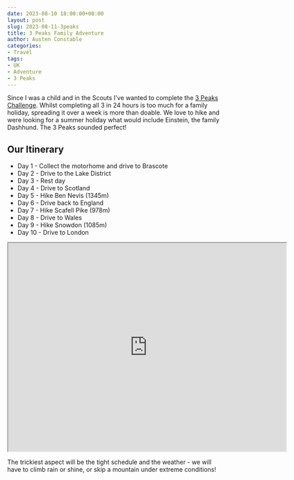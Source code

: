 ```yaml
---
date: 2023-08-10 18:00:00+00:00
layout: post
slug: 2023-08-11-3peaks
title: 3 Peaks Family Adventure
author: Austen Constable
categories:
- Travel
tags:
- UK
- Adventure
- 3 Peaks
---
```


Since I was a child and in the Scouts I've wanted to complete the [3 Peaks Challenge](https://www.threepeakschallenge.uk/national-three-peaks-challenge/).
Whilst completing all 3 in 24 hours is too much for a family holiday, spreading it over a week is more than doable.
We love to hike and were looking for a summer holiday what would include Einstein, the family Dashhund. The 3 Peaks sounded perfect! 

## Our Itinerary

* Day 1 - Collect the motorhome and drive to Brascote
* Day 2 - Drive to the Lake District
* Day 3 - Rest day
* Day 4 - Drive to Scotland
* Day 5 - Hike Ben Nevis (1345m)
* Day 6 - Drive back to England
* Day 7 - Hike Scafell Pike (978m)
* Day 8 - Drive to Wales
* Day 9 - Hike Snowdon (1085m)
* Day 10 - Drive to London

<iframe src="https://www.google.com/maps/d/u/0/embed?mid=1qrBVZ7LDEkea8bWFST7l73bDd5euJ1w&ehbc=2E312F" width="640" height="480"></iframe>

The trickiest aspect will be the tight schedule and the weather - we will have to climb rain or shine, or skip a mountain under extreme conditions!

